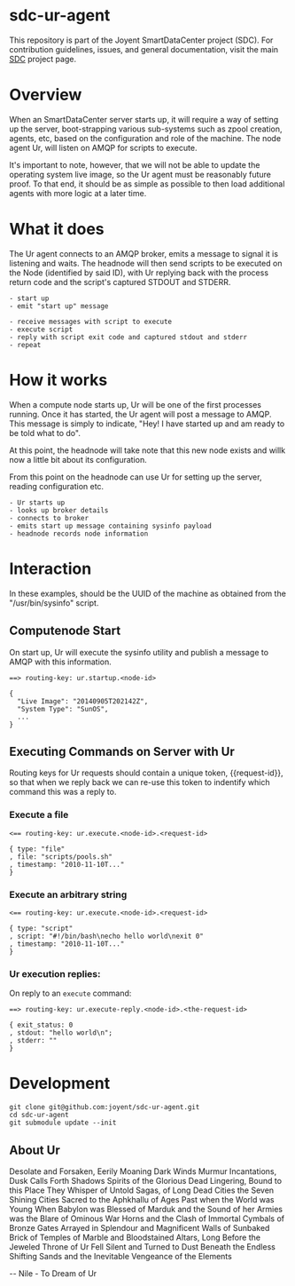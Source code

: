 <!--
    This Source Code Form is subject to the terms of the Mozilla Public
    License, v. 2.0. If a copy of the MPL was not distributed with this
    file, You can obtain one at http://mozilla.org/MPL/2.0/.
-->

<!--
    Copyright (c) 2014, Joyent, Inc.
-->

# sdc-ur-agent

This repository is part of the Joyent SmartDataCenter project (SDC).  For
contribution guidelines, issues, and general documentation, visit the main
[SDC](http://github.com/joyent/sdc) project page.


# Overview

When an SmartDataCenter server starts up, it will require a way of
setting up the server, boot-strapping various sub-systems such as zpool
creation, agents, etc, based on the configuration and role of the machine. The
node agent Ur, will listen on AMQP for scripts to execute.

It's important to note, however, that we will not be able to update the
operating system live image, so the Ur agent must be reasonably future proof.
To that end, it should be as simple as possible to then load additional agents
with more logic at a later time.


# What it does

The Ur agent connects to an AMQP broker, emits a message to signal it is
listening and waits. The headnode will then send scripts to be executed on the
Node (identified by said ID), with Ur replying back with the process return
code and the script's captured STDOUT and STDERR.

    - start up
    - emit "start up" message

    - receive messages with script to execute
    - execute script
    - reply with script exit code and captured stdout and stderr
    - repeat


# How it works

When a compute node starts up, Ur will be one of the first processes running.
Once it has started, the Ur agent will post a message to AMQP. This message is
simply to indicate, "Hey\! I have started up and am ready to be told what to
do". 

At this point, the headnode will take note that this new node exists and willk
now a little bit about its configuration. 

From this point on the headnode can use Ur for setting up the server, reading
configuration etc.

    - Ur starts up
    - looks up broker details
    - connects to broker
    - emits start up message containing sysinfo payload
    - headnode records node information


# Interaction

In these examples, <node-id> should be the UUID of the machine as obtained
from the "/usr/bin/sysinfo" script.

## Computenode Start

On start up, Ur will execute the sysinfo utility and publish a message to AMQP with this information.

    ==> routing-key: ur.startup.<node-id>
    
    {
      "Live Image": "20140905T202142Z",
      "System Type": "SunOS",
      ...
    }


## Executing Commands on Server with Ur

Routing keys for Ur requests should contain a unique token, {{request-id}}, so
that when we reply back we can re-use this token to indentify which command
this was a reply to.

### Execute a file

    <== routing-key: ur.execute.<node-id>.<request-id>

    { type: "file"
    , file: "scripts/pools.sh"
    , timestamp: "2010-11-10T..."
    }

### Execute an arbitrary string

    <== routing-key: ur.execute.<node-id>.<request-id>

    { type: "script"
    , script: "#!/bin/bash\necho hello world\nexit 0"
    , timestamp: "2010-11-10T..."
    }

### Ur execution replies:

On reply to an `execute` command:

    ==> routing-key: ur.execute-reply.<node-id>.<the-request-id>

    { exit_status: 0
    , stdout: "hello world\n";
    , stderr: ""
    }


# Development

    git clone git@github.com:joyent/sdc-ur-agent.git
    cd sdc-ur-agent
    git submodule update --init


## About Ur

Desolate and Forsaken, Eerily Moaning Dark Winds
Murmur Incantations, Dusk Calls Forth Shadows
Spirits of the Glorious Dead Lingering, Bound to this Place
They Whisper of Untold Sagas, of Long Dead Cities
the Seven Shining Cities Sacred to the Aphkhallu
of Ages Past when the World was Young
When Babylon was Blessed of Marduk
and the Sound of her Armies was the Blare of Ominous War Horns
and the Clash of Immortal Cymbals
of Bronze Gates Arrayed in Splendour
and Magnificent Walls of Sunbaked Brick of Temples of Marble
and Bloodstained Altars, Long Before the Jeweled Throne of Ur
Fell Silent and Turned to Dust
Beneath the Endless Shifting Sands
and the Inevitable Vengeance of the Elements

-- Nile - To Dream of Ur
